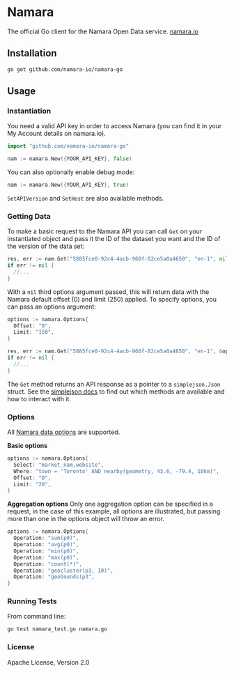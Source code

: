 Namara
======

The official Go client for the Namara Open Data service. [namara.io](https://namara.io)

## Installation

```bash
go get github.com/namara-io/namara-go
```

## Usage

### Instantiation

You need a valid API key in order to access Namara (you can find it in your My Account details on namara.io).

```go
import "github.com/namara-io/namara-go"

nam := namara.New({YOUR_API_KEY}, false)
```

You can also optionally enable debug mode:

```go
nam := namara.New({YOUR_API_KEY}, true)
```

`SetAPIVersion` and `SetHost` are also available methods.

### Getting Data

To make a basic request to the Namara API you can call `Get` on your instantiated object and pass it the ID of the dataset you want and the ID of the version of the data set:

```go
res, err := nam.Get("5885fce0-92c4-4acb-960f-82ce5a0a4650", "en-1", nil)
if err != nil {
  //...
}
```

With a `nil` third options argument passed, this will return data with the Namara default offset (0) and limit (250) applied. To specify options, you can pass an options argument:

```go
options := namara.Options{
  Offset: "0",
  Limit: "150",
}

res, err := nam.Get("5885fce0-92c4-4acb-960f-82ce5a0a4650", "en-1", &options)
if err != nil {
  //...
}
```

The `Get` method returns an API response as a pointer to a `simplejson.Json` struct. See the [simplejson docs](https://godoc.org/github.com/bitly/go-simplejson) to find out which methods are available and how to interact with it.

### Options

All [Namara data options](https://namara.io/#/api) are supported.

**Basic options**

```go
options := namara.Options{
  Select: "market_nam,website",
  Where: "town = 'Toronto' AND nearby(geometry, 43.6, -79.4, 10km)",
  Offset: "0",
  Limit: "20",
}
```

**Aggregation options**
Only one aggregation option can be specified in a request, in the case of this example, all options are illustrated, but passing more than one in the options object will throw an error.

```go
options := namara.Options{
  Operation: "sum(p0)",
  Operation: "avg(p0)",
  Operation: "min(p0)",
  Operation: "max(p0)",
  Operation: "count(*)",
  Operation: "geocluster(p3, 10)",
  Operation: "geobounds(p3",
}
```

### Running Tests

From command line:

```bash
go test namara_test.go namara.go
```

### License

Apache License, Version 2.0

